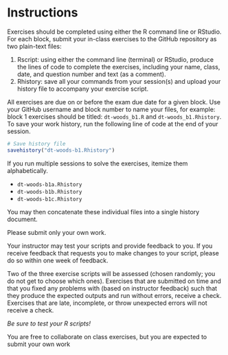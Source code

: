 # Instructions
Exercises should be completed using either the R command line or RStudio.
For each block, submit your in-class exercises to the GitHub repository as two plain-text files:

1. Rscript: using either the command line (terminal) or RStudio, produce the lines of code to complete the exercises, including your name, class, date, and question number and text (as a comment).
1. Rhistory: save all your commands from your session(s) and upload your history file to accompany your exercise script.

All exercises are due on or before the exam due date for a given block.
Use your GitHub username and block number to name your files, for example: block 1 exercises should be titled: `dt-woods_b1.R` and `dt-woods_b1.Rhistory`.
To save your work history, run the following line of code at the end of your session.

```R
# Save history file
savehistory("dt-woods-b1.Rhistory")
```

If you run multiple sessions to solve the exercises, itemize them alphabetically.

* `dt-woods-b1a.Rhistory`
* `dt-woods-b1b.Rhistory`
* `dt-woods-b1c.Rhistory`

You may then concatenate these individual files into a single history document.

Please submit only your own work.

Your instructor may test your scripts and provide feedback to you.
If you receive feedback that requests you to make changes to your script, please do so within one week of feedback.

Two of the three exercise scripts will be assessed (chosen randomly; you do not get to choose which ones).
Exercises that are submitted on time and that you fixed any problems with (based on instructor feedback) such that they produce the expected outputs and run without errors, receive a check.
Exercises that are late, incomplete, or throw unexpected errors will not receive a check.

_Be sure to test your R scripts!_

You are free to collaborate on class exercises, but you are expected to submit your own work

